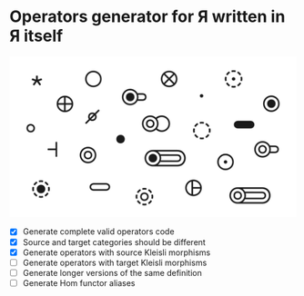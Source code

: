 # Operators generator for Я written in Я itself

![_](cover.png)

- [x] Generate complete valid operators code
- [x] Source and target categories should be different
- [x] Generate operators with source Kleisli morphisms
- [ ] Generate operators with target Kleisli morphisms
- [ ] Generate longer versions of the same definition
- [ ] Generate Hom functor aliases
